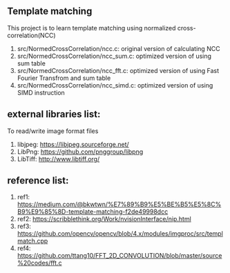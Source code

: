 ## Template matching 


This project is to learn template matching using normalized cross-correlation(NCC) 
1. src/NormedCrossCorrelation/ncc.c:     original version of calculating NCC 
2. src/NormedCrossCorrelation/ncc_sum.c: optimized version of using sum table 
3. src/NormedCrossCorrelation/ncc_fft.c: optimized version of using Fast Fourier Transfrom and sum table 
4. src/NormedCrossCorrelation/ncc_simd.c: optimized version of using SIMD instruction 

## external libraries list:
To read/write image format files 
1. libjpeg: https://libjpeg.sourceforge.net/
2. LibPng: https://github.com/pnggroup/libpng
3. LibTiff: http://www.libtiff.org/

## reference list: 
1. ref1: https://medium.com/@bkwtwn/%E7%89%B9%E5%BE%B5%E5%8C%B9%E9%85%8D-template-matching-f2de49998dcc 
2. ref2: https://scribblethink.org/Work/nvisionInterface/nip.html 
3. ref3: https://github.com/opencv/opencv/blob/4.x/modules/imgproc/src/templmatch.cpp 
4. ref4: https://github.com/ttang10/FFT_2D_CONVOLUTION/blob/master/source%20codes/fft.c 
